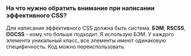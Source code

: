 ### На что нужно обратить внимание при написании эффективного CSS?

Для написания эффективного CSS должна быть система. **БЭМ**, **RSCSS**, **OOCSS** - кому что больше подходит. Я использую БЭМ. У каждого элемента уникальный класс, все элементы имеют одинаковую специфичность. Код можно переиспользовать.
